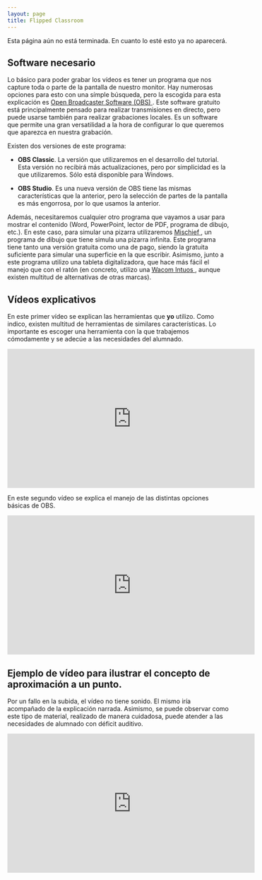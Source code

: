 ```yaml
---
layout: page
title: Flipped Classroom
---
```


<p class="message">
  Esta página aún no está terminada. En cuanto lo esté esto ya no aparecerá.
</p>

## Software necesario
Lo básico para poder grabar los vídeos es tener un programa que nos capture toda o parte de la pantalla de nuestro monitor.
Hay numerosas opciones para esto con una símple búsqueda, pero la escogida para esta explicación es <a href="https://obsproject.com/">
Open Broadcaster Software (OBS) </a>. Este software gratuito está principalmente pensado para realizar transmisiones en directo, pero puede usarse
también para realizar grabaciones locales. Es un software que permite una gran versatilidad a la hora de configurar lo que queremos
que aparezca en nuestra grabación.

Existen dos versiones de este programa:

- **OBS Classic**. La versión que utilizaremos en el desarrollo del tutorial. Esta versión no recibirá más actualizaciones, pero por
simplicidad es la que utilizaremos. Sólo está disponible para Windows.

- **OBS Studio**. Es una nueva versión de OBS tiene las mismas características que la anterior, pero la selección de partes de la
pantalla es más engorrosa, por lo que usamos la anterior. 

Además, necesitaremos cualquier otro programa que vayamos a usar para mostrar el contenido (Word, PowerPoint, lector de PDF, programa
de dibujo, etc.). En este caso, para simular una pizarra utilizaremos  <a href="https://www.madewithmischief.com/">
Mischief </a>, un programa de dibujo que tiene simula una pizarra infinita. Este programa tiene tanto una versión gratuita como una de
pago, siendo la gratuita suficiente para simular una superficie en la que escribir. Asimismo, junto a este programa utilizo una tableta
digitalizadora, que hace más fácil el manejo que con el ratón (en concreto, utilizo una <a href="http://www.wacom.com/es-es/products/pen-tablets">
Wacom Intuos </a>, aunque existen multitud de alternativas de otras marcas).

## Vídeos explicativos


En este primer vídeo se explican las herramientas que **yo** utilizo. Como indico, existen multitud de herramientas de similares
características. Lo importante es escoger una herramienta con la que trabajemos cómodamente y se adecúe a las necesidades del alumnado.

<iframe width="560" height="315" src="https://www.youtube.com/embed/21aT6AQ8EkE" frameborder="0" allowfullscreen></iframe>


En este segundo vídeo se explica el manejo de las distintas opciones básicas de OBS.
<iframe width="560" height="315" src="https://www.youtube.com/embed/yH08cw6AEw4" frameborder="0" allowfullscreen></iframe>

## Ejemplo de vídeo para ilustrar el concepto de aproximación a un punto.
<p class="message">
  Por un fallo en la subida, el vídeo no tiene sonido. El mismo iría acompañado de la explicación narrada. Asimismo, se puede observar
  como este tipo de material, realizado de manera cuidadosa, puede atender a las necesidades de alumnado con déficit auditivo.
</p>

<iframe width="560" height="315" src="https://www.youtube.com/embed/yUqiXAC03lw" frameborder="0" allowfullscreen></iframe>
